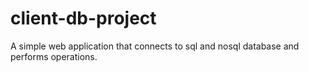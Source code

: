 # client-db-project

A simple web application that connects to sql and nosql database and performs operations.

